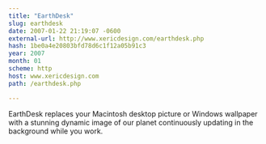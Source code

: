 ```yaml
---
title: "EarthDesk"
slug: earthdesk
date: 2007-01-22 21:19:07 -0600
external-url: http://www.xericdesign.com/earthdesk.php
hash: 1be0a4e20803bfd78d6c1f12a05b91c3
year: 2007
month: 01
scheme: http
host: www.xericdesign.com
path: /earthdesk.php

---
```


EarthDesk replaces your Macintosh desktop picture or Windows wallpaper with a stunning dynamic image of our planet continuously updating in the background while you work.
